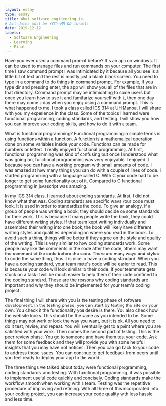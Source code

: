 ```yaml
---
layout: essay
type: essay
title: What software engineering is.  
# All dates must be YYYY-MM-DD format!
date: 2019-12-12
labels:
  - Software Engineering
  - Learning
  - Final 
---
```


Have you ever used a command prompt before? It's an app on windows. It can be used to manage files and run commands on your computer. The first time I saw command prompt I was intimidated by it because all you see is a little bit of text and the rest is mostly just a blank black screen. You need to type in a command to do things in command prompt. For example, if you type dir and pressing enter, the app will show you all of the files that are in that directory. Command prompt may be intimidating to some users but once you learn how to use it and familiarize yourself with it, then one day there may come a day when you enjoy using a command prompt. This is what happened to me. I took a class called ICS 314 at UH Manoa. I will share with you my experience in the class. Some of the topics I learned were functional programming, coding standards, and testing. I will show you how you can improve your coding skills, and how to do it with a team. 

What is functional programming? Functional programming in simple terms is using functions within a function. A function is a mathematical operation done on some variables inside your code. Functions can be made for numbers or letters. I really enjoyed functional programming. At first, functional programming was kind of confusing but once I understood what was going on, functional programming was very enjoyable. I enjoyed it because you can have a working program with small amounts of code. I was amazed at how many things you can do with a couple of lines of code. I started programming with a language called C. With C your code had to be longer to get some functionality out of it. Compared to C functional programming in javascript was amazing. 

In my ICS 314 class, I learned about coding standards. At first, I did not know what that was. Coding standards are specific ways your code must look. It is used in order to standardize the code. To give an analogy, if a group of people was writing a book, they should decide on some standards for their work. This is because if many people write the book, they could have different writing styles. If that team kept writing individually and assembled their writing into one book, the book will likely have different writing styles and qualities depending on where you read in the book. To avoid such a thing, things will be better if they agree on the style and quality of the writing. This is very similar to how coding standards work. Some people may like the comments in the code after the code, others may want the comment of the code before the code. There are many ways and styles to code the same thing, thus it is nice to have a coding standard. When you have a coding standard, your team mate's code will be easier to read. This is because your code will look similar to their code. If your teammate gets stuck on a task it will be much easier to help them if their code confined to the coding standard. These are the reasons why coding standards are important and why they should be implemented for your team's coding project. 

The final thing I will share with you is the testing phase of software development. In the testing phase, you can start by testing the site on your own. You check if the functionality you desire is there. You also check how the website looks. This should be the same as you intended to be. Some things may not work or look the way you want, but it is ok. All you need to do it test, revise, and repeat. You will eventually get to a point where you are satisfied with your work. Then comes the second part of testing. This is the peer review phase. You go to someone and have them test your code. Ask them for some feedback and they will provide you with some helpful insights that you may have not noticed. Then you can go back to your code to address those issues. You can continue to get feedback from peers until you feel ready to deploy your app to the world. 

The three things we talked about today were functional programming, coding standards, and testing. With functional programming, it was possible to implement useful code quickly and concisely. Coding standards make the workflow smooth when working with a team. Testing was the repetitive procedure of improving and refining. With all three of this incorporated into your coding project, you can increase your code quality with less hassle and less time. 
